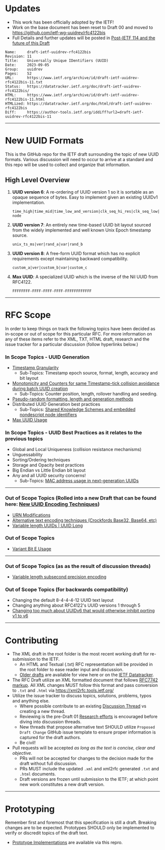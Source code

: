 # Updates

- This work has been officially adopted by the IETF!
- Work on the base document has been reset to Draft 00 and moved to https://github.com/ietf-wg-uuidrev/rfc4122bis
- Full Details and further updates will be posted in [Post-IETF 114 and the future of this Draft](https://github.com/uuid6/uuid6-ietf-draft/issues/122)

```
Name:     draft-ietf-uuidrev-rfc4122bis
Revision: 11
Title:    Universally Unique IDentifiers (UUID)
Date:     2023-09-05
Group:    uuidrev
Pages:    52
URL:      https://www.ietf.org/archive/id/draft-ietf-uuidrev-rfc4122bis-11.txt
Status:   https://datatracker.ietf.org/doc/draft-ietf-uuidrev-rfc4122bis/
HTML:     https://www.ietf.org/archive/id/draft-ietf-uuidrev-rfc4122bis-11.html
HTMLized: https://datatracker.ietf.org/doc/html/draft-ietf-uuidrev-rfc4122bis
Diff:     https://author-tools.ietf.org/iddiff?url2=draft-ietf-uuidrev-rfc4122bis-11
```

---

# New UUID Formats
This is the GitHub repo for the IETF draft surrounding the topic of new UUID formats.
Various discussion will need to occur to arrive at a standard and this repo will be used to collect and organize that information.

## High Level Overview
1. **UUID version 6**: A re-ordering of UUID version 1 so it is sortable as an opaque sequence of bytes. Easy to implement given an existing UUIDv1 implementation.

    `time_high|time_mid|time_low_and_version|clk_seq_hi_res|clk_seq_low|node`
2. **UUID version 7**: An entirely new time-based UUID bit layout sourced from the widely implemented and well known Unix Epoch timestamp source.

    `unix_ts_ms|ver|rand_a|var|rand_b`

3. **UUID version 8**: A free-form UUID format which has no explicit requirements except maintaining backward compatibility.

    `custom_a|ver|custom_b|var|custom_c`

5. **Max UUID**: A specialized UUID which is the inverse of the Nil UUID from RFC4122.

    `FFFFFFFF-FFFF-FFFF-FFFF-FFFFFFFFFFFF`

---

# RFC Scope
In order to keep things on track the following topics have been decided as in-scope or out of scope for this particular RFC.
For more information on any of these items refer to the XML, TXT, HTML draft, research and the issue tracker for a particular discussion (follow hyperlinks below.)

### In Scope Topics - UUID Generation
- [Timestamp Granularity](https://github.com/uuid6/uuid6-ietf-draft/issues/23)
   - Sub-Topics: Timestamp epoch source, format, length, accuracy and bit layout
- [Monotonicity and Counters for same Timestamp-tick collision avoidance during batch UUID creation](https://github.com/uuid6/uuid6-ietf-draft/issues/60)
   - Sub-Topics: Counter position, length, rollover handling and seeding.
- [Pseudo-random formatting, length and generation methods](https://github.com/uuid6/uuid6-ietf-draft/issues/55)
- Distributed UUID Generation best practices
  - Sub-Topics: [Shared Knowledge Schemes and embedded nondescript node identifiers](https://github.com/uuid6/uuid6-ietf-draft/issues/36) 
- [Max UUID Usage](https://github.com/uuid6/uuid6-ietf-draft/issues/62)

### In Scope Topics - UUID Best Practices as it relates to the previous topics
- Global and Local Uniqueness (collision resistance mechanisms)
- Unguessability
- Sorting/Ordering techniques
- Storage and Opacity best practices
- Big Endian vs Little Endian bit layout
- Any and all UUID security concerns!
  - Sub-Topics: [MAC address usage in next-generation UUIDs](https://github.com/uuid6/uuid6-ietf-draft/issues/13)


---

### Out of Scope Topics (Rolled into a new Draft that can be found here: [New UUID Encoding Techniques](https://github.com/uuid6/new-uuid-encoding-techniques-ietf-draft))
- [URN Modifications](https://github.com/uuid6/new-uuid-encoding-techniques-ietf-draft/issues/4)
- [Alternative text encoding techniques (Crockfords Base32, Base64, etc)](https://github.com/uuid6/new-uuid-encoding-techniques-ietf-draft/issues/3)
- [Variable length UUIDs | UUID Long](https://github.com/uuid6/new-uuid-encoding-techniques-ietf-draft/issues/2)

### Out of Scope Topics
- [Variant Bit E Usage](https://github.com/uuid6/uuid6-ietf-draft/issues/26)

---

### Out of Scope Topics (as as the result of discussion threads)
- [Variable length subsecond precision encoding](https://github.com/uuid6/uuid6-ietf-draft/issues/24)

### Out of Scope Topics (for backwards compatibility)
- Changing the default 8-4-4-4-12 UUID text layout
- Changing anything about RFC4122's UUID versions 1 through 5
- [Changing too much about UUIDv6 that would otherwise inhibit porting v1 to v6](https://github.com/uuid6/uuid6-ietf-draft/issues/52)

---

# Contributing
- The XML draft in the root folder is the most recent working draft for re-submission to the IETF.
  - An HTML and Textual (.txt) RFC representation will be provided in the root folder to ease reader input and discussion.
  - [Older drafts](https://github.com/uuid6/uuid6-ietf-draft/tree/master/old%20drafts) are available for view here or on the [IETF Datatracker](https://datatracker.ietf.org/doc/draft-peabody-dispatch-new-uuid-format/).
- The RFC Draft utilize an XML formatted document that follows [RFC7742 markup](https://xml2rfc.tools.ietf.org/rfc7749.html). All XML changes MUST follow this format and pass conversion to `.txt` and `.html` via https://xml2rfc.tools.ietf.org/
- Utilize the issue tracker to discuss topics, solutions, problems, typos and anything else.
  - Where possible contribute to an existing [Discussion Thread](https://github.com/uuid6/uuid6-ietf-draft/issues?q=is%3Aissue+is%3Aopen+label%3ADiscussion) vs creating a new thread.
  - Reviewing is the pre-Draft 01 [Research efforts](https://github.com/uuid6/uuid6-ietf-draft/tree/master/research) is encouraged before diving into discussion threads.
  - New threads that propose alternative text SHOULD utilize `Proposed Draft Change` GitHub issue template to ensure proper information is captured for the draft authors.
  - Be civil!
- Pull requests will be accepted  *as long as the text is concise, clear and objective.* 
  - PRs will not be accepted for changes to the decision made for the draft without full discussion. 
  - PRs MUST include the updated `.xml` and xml2rfc generated `.txt` and `.html` documents.
  - Draft versions are frozen until submission to the IETF; at which point new work constitutes a new draft version.

---

# Prototyping
Remember first and foremost that this specification is still a draft. Breaking changes are to be expected. Prototypes SHOULD only be implemented to verify or discredit topics of the draft text.
- [Prototype Implementations](https://github.com/uuid6/prototypes) are available via this repro.
